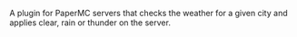 A plugin for PaperMC servers that checks the weather for a given city and applies clear, rain or thunder on the server.

